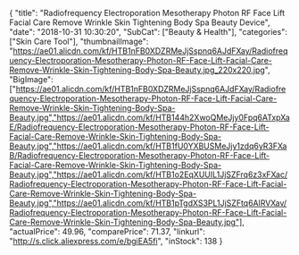{
	"title": "Radiofrequency Electroporation Mesotherapy Photon RF Face Lift Facial Care Remove Wrinkle Skin Tightening Body Spa Beauty Device",
	"date": "2018-10-31 10:30:20",
	"SubCat": ["Beauty & Health"],
	"categories": ["Skin Care Tool"],
	"thumbnailImage": "https://ae01.alicdn.com/kf/HTB1nFB0XDZRMeJjSspnq6AJdFXay/Radiofrequency-Electroporation-Mesotherapy-Photon-RF-Face-Lift-Facial-Care-Remove-Wrinkle-Skin-Tightening-Body-Spa-Beauty.jpg_220x220.jpg",
	"BigImage": ["https://ae01.alicdn.com/kf/HTB1nFB0XDZRMeJjSspnq6AJdFXay/Radiofrequency-Electroporation-Mesotherapy-Photon-RF-Face-Lift-Facial-Care-Remove-Wrinkle-Skin-Tightening-Body-Spa-Beauty.jpg","https://ae01.alicdn.com/kf/HTB144h2XwoQMeJjy0Fpq6ATxpXaE/Radiofrequency-Electroporation-Mesotherapy-Photon-RF-Face-Lift-Facial-Care-Remove-Wrinkle-Skin-Tightening-Body-Spa-Beauty.jpg","https://ae01.alicdn.com/kf/HTB1fU0YXBUSMeJjy1zdq6yR3FXaB/Radiofrequency-Electroporation-Mesotherapy-Photon-RF-Face-Lift-Facial-Care-Remove-Wrinkle-Skin-Tightening-Body-Spa-Beauty.jpg","https://ae01.alicdn.com/kf/HTB1o2EqXUUIL1JjSZFrq6z3xFXac/Radiofrequency-Electroporation-Mesotherapy-Photon-RF-Face-Lift-Facial-Care-Remove-Wrinkle-Skin-Tightening-Body-Spa-Beauty.jpg","https://ae01.alicdn.com/kf/HTB1pTgdXS3PL1JjSZFtq6AlRVXav/Radiofrequency-Electroporation-Mesotherapy-Photon-RF-Face-Lift-Facial-Care-Remove-Wrinkle-Skin-Tightening-Body-Spa-Beauty.jpg"],
	"actualPrice": 49.96,
	"comparePrice": 71.37,
	"linkurl": "http://s.click.aliexpress.com/e/bgiEA5fi",
	"inStock": 138
}
